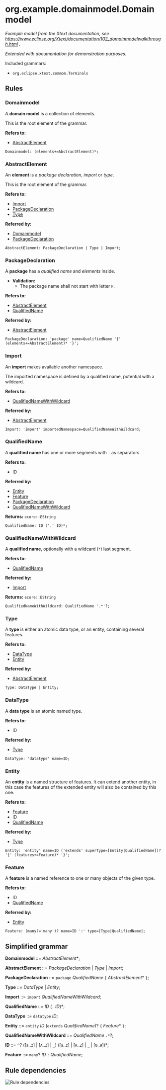 # org.example.domainmodel.Domainmodel

_Example model from the Xtext documentation, see
https://www.eclipse.org/Xtext/documentation/102_domainmodelwalkthrough.html ._

_Extended with documentation for demonstration purposes._

Included grammars:
- `org.eclipse.xtext.common.Terminals`


## Rules
### Domainmodel  
A **domain model** is a collection of elements.
			

This is the root element of the grammar.


**Refers to:**
- [AbstractElement](abstractelement)



```
Domainmodel: (elements+=AbstractElement)*;
```



### AbstractElement  
An **element** is a _package declaration_,
_import_ or _type_.
			

This is the root element of the grammar.


**Refers to:**
- [Import](import)
- [PackageDeclaration](packagedeclaration)
- [Type](type)

**Referred by:**
- [Domainmodel](domainmodel)
- [PackageDeclaration](packagedeclaration)


```
AbstractElement: PackageDeclaration | Type | Import;
```



### PackageDeclaration  
A **package** has a _qualified name_ and
_elements_ inside.

- **Validation:**
   * The package name shall not start with letter `P`.

**Refers to:**
- [AbstractElement](abstractelement)
- [QualifiedName](qualifiedname)

**Referred by:**
- [AbstractElement](abstractelement)


```
PackageDeclaration: 'package' name=QualifiedName '{' (elements+=AbstractElement)* '}';
```



### Import  
An **import** makes available another namespace.
			
 
The imported namespace is defined by a qualified name,
potential with a wildcard.


**Refers to:**
- [QualifiedNameWithWildcard](qualifiednamewithwildcard)

**Referred by:**
- [AbstractElement](abstractelement)


```
Import: 'import' importedNamespace=QualifiedNameWithWildcard;
```



### QualifiedName  
A **qualified name** has one or more segments with
`.` as separators.


**Refers to:**
- ID

**Referred by:**
- [Entity](entity)
- [Feature](feature)
- [PackageDeclaration](packagedeclaration)
- [QualifiedNameWithWildcard](qualifiednamewithwildcard)

**Returns:** `ecore::EString`

```
QualifiedName: ID ('.' ID)*;
```



### QualifiedNameWithWildcard  
A **qualified name**, optionally with a wildcard (`*`)
last segment.


**Refers to:**
- [QualifiedName](qualifiedname)

**Referred by:**
- [Import](import)

**Returns:** `ecore::EString`

```
QualifiedNameWithWildcard: QualifiedName '.*'?;
```



### Type  
A **type** is either an atomic data type, or 
an entity, containing several features.


**Refers to:**
- [DataType](datatype)
- [Entity](entity)

**Referred by:**
- [AbstractElement](abstractelement)


```
Type: DataType | Entity;
```



### DataType  
A **data type** is an atomic named type.


**Refers to:**
- ID

**Referred by:**
- [Type](type)


```
DataType: 'datatype' name=ID;
```



### Entity  
An **entity** is a named structure of features.
It can extend another entity, in this case the features of
the extended entity will also be contained by this one.


**Refers to:**
- [Feature](feature)
- ID
- [QualifiedName](qualifiedname)

**Referred by:**
- [Type](type)


```
Entity: 'entity' name=ID ('extends' superType=[Entity|QualifiedName])? '{' (features+=Feature)* '}';
```



### Feature  
A **feature** is a named reference to one or many
objects of the given type.


**Refers to:**
- ID
- [QualifiedName](qualifiedname)

**Referred by:**
- [Entity](entity)


```
Feature: (many?='many')? name=ID ':' type=[Type|QualifiedName];
```




## Simplified grammar
**Domainmodel** ::= _AbstractElement_*;

**AbstractElement** ::= _PackageDeclaration_ | _Type_ | _Import_;

**PackageDeclaration** ::= `package`   _QualifiedName_   `{`   _AbstractElement_*   `}`;

**Type** ::= _DataType_ | _Entity_;

**Import** ::= `import`   _QualifiedNameWithWildcard_;

**QualifiedName** ::= _ID_   (`.`   _ID_)*;

**DataType** ::= `datatype`   _ID_;

**Entity** ::= `entity`   _ID_   (`extends`   _QualifiedName_)?   `{`   _Feature_*   `}`;

**QualifiedNameWithWildcard** ::= _QualifiedName_   `.*`?;

**ID** ::= `^`?   ([`a`..`z`] | [`A`..`Z`] | `_`)   ([`a`..`z`] | [`A`..`Z`] | `_` | [`0`..`9`])*;

**Feature** ::= `many`?   _ID_   `:`   _QualifiedName_;


## Rule dependencies

![Rule dependencies](ExampleDomainmodelDocs-dependencies.png)
